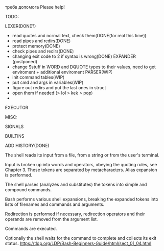 треба допомога
Please help!



TODO:

LEXER(DONE?)
-	read quotes and normal text, check them(DONE(for real this time))
-	read pipes and redirs(DONE)
-	protect memory(DONE)
-	check pipes and redirs(DONE)
-   changing exit code to 2 if syntax is wrong(DONE)
EXPANDER (postponed)
- change $stuff in WORD and DQUOTE types to their values, need to get enviroment + additional enviroment
PARSER(WIP)
- init command tables(WIP)
- put cmd and args in variables(WIP)
- figure out redirs and put the last ones in struct
- open them if needed (> lol > kek > pop)
- 

EXECUTOR



MISC:

SIGNALS

BUILTINS

ADD HISTORY(DONE)

The shell reads its input from a file, from a string or from the user's terminal.

Input is broken up into words and operators, obeying the quoting rules, see Chapter 3. These tokens are separated by metacharacters. Alias expansion is performed.

The shell parses (analyzes and substitutes) the tokens into simple and compound commands.

Bash performs various shell expansions, breaking the expanded tokens into lists of filenames and commands and arguments.

Redirection is performed if necessary, redirection operators and their operands are removed from the argument list.

Commands are executed.

Optionally the shell waits for the command to complete and collects its exit status.
https://tldp.org/LDP/Bash-Beginners-Guide/html/sect_01_04.html
